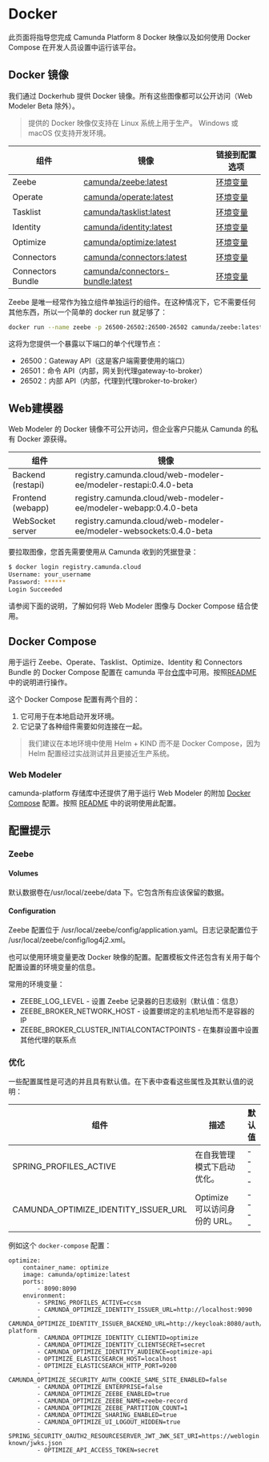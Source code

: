 <!--
https://docs.camunda.io/docs/self-managed/platform-deployment/docker/
 -->

# Docker

此页面将指导您完成 Camunda Platform 8 Docker 映像以及如何使用 Docker Compose 在开发人员设置中运行该平台。

## Docker 镜像

我们通过 Dockerhub 提供 Docker 镜像。所有这些图像都可以公开访问（Web Modeler Beta 除外）。

> 提供的 Docker 映像仅支持在 Linux 系统上用于生产。 Windows 或 macOS 仅支持开发环境。



|  组件   | 镜像  |  链接到配置选项 |
|  ----  | ----  | ---- |
| Zeebe  | [camunda/zeebe:latest](https://hub.docker.com/r/camunda/zeebe)  | [环境变量](/self-managed/zeebe-deployment/configuration/environment-variables/) |
| Operate  | [	camunda/operate:latest](https://hub.docker.com/r/camunda/operate)  | [环境变量](/self-managed/zeebe-deployment/configuration/environment-variables/) |
| Tasklist  | [camunda/tasklist:latest](https://hub.docker.com/r/camunda/tasklist)  | [环境变量](/self-managed/zeebe-deployment/configuration/environment-variables/) |
| Identity  | [camunda/identity:latest](https://hub.docker.com/r/camunda/identity)  | [环境变量](/self-managed/zeebe-deployment/configuration/environment-variables/) |
| Optimize  | [camunda/optimize:latest](https://hub.docker.com/r/camunda/optimize)  | [环境变量](/self-managed/zeebe-deployment/configuration/environment-variables/) |
| Connectors  | [camunda/connectors:latest](https://hub.docker.com/r/camunda/connectors)  | [环境变量](/self-managed/zeebe-deployment/configuration/environment-variables/) |
| Connectors Bundle  | [camunda/connectors-bundle:latest](https://hub.docker.com/r/camunda/connectors-bundle)  | [环境变量](/self-managed/zeebe-deployment/configuration/environment-variables/) |


Zeebe 是唯一经常作为独立组件单独运行的组件。在这种情况下，它不需要任何其他东西，所以一个简单的 docker run 就足够了：

``` bash
docker run --name zeebe -p 26500-26502:26500-26502 camunda/zeebe:latest
```

这将为您提供一个暴露以下端口的单个代理节点：
- 26500：Gateway API（这是客户端需要使用的端口）
- 26501：命令 API（内部，网关到代理gateway-to-broker）
- 26502：内部 API（内部，代理到代理broker-to-broker）

## Web建模器

Web Modeler 的 Docker 镜像不可公开访问，但企业客户只能从 Camunda 的私有 Docker 源获得。

|  组件   | 镜像  |
|  ----  | ----  |
| Backend (restapi) | registry.camunda.cloud/web-modeler-ee/modeler-restapi:0.4.0-beta |
| Frontend (webapp) | registry.camunda.cloud/web-modeler-ee/modeler-webapp:0.4.0-beta |
| WebSocket server | registry.camunda.cloud/web-modeler-ee/modeler-websockets:0.4.0-beta |

要拉取图像，您首先需要使用从 Camunda 收到的凭据登录：

``` bash
$ docker login registry.camunda.cloud
Username: your_username
Password: ******
Login Succeeded
```

请参阅下面的说明，了解如何将 Web Modeler 图像与 Docker Compose 结合使用。

## Docker Compose

用于运行 Zeebe、Operate、Tasklist、Optimize、Identity 和 Connectors Bundle 的 Docker Compose 配置在 camunda 平台[仓库](https://github.com/camunda/camunda-platform/blob/main/docker-compose.yaml)中可用。按照[README](https://github.com/camunda/camunda-platform#using-docker-compose)中的说明进行操作。

这个 Docker Compose 配置有两个目的：

1. 它可用于在本地启动开发环境。
2. 它记录了各种组件需要如何连接在一起。

> 我们建议在本地环境中使用 Helm + KIND 而不是 Docker Compose，因为 Helm 配置经过实战测试并且更接近生产系统。

### Web Modeler

camunda-platform 存储库中还提供了用于运行 Web Modeler 的附加 [Docker Compose](https://github.com/camunda/camunda-platform/blob/main/docker-compose-web-modeler-beta.yaml) 配置。按照 [README](https://github.com/camunda/camunda-platform#web-modeler-self-managed-beta-release) 中的说明使用此配置。

## 配置提示

### Zeebe

#### Volumes

默认数据卷在/usr/local/zeebe/data 下。它包含所有应该保留的数据。

#### Configuration

Zeebe 配置位于 /usr/local/zeebe/config/application.yaml。日志记录配置位于 /usr/local/zeebe/config/log4j2.xml。

也可以使用环境变量更改 Docker 映像的配置。配置模板文件还包含有关用于每个配置设置的环境变量的信息。

常用的环境变量：

- ZEEBE_LOG_LEVEL - 设置 Zeebe 记录器的日志级别（默认值：信息）
- ZEEBE_BROKER_NETWORK_HOST - 设置要绑定的主机地址而不是容器的 IP
- ZEEBE_BROKER_CLUSTER_INITIALCONTACTPOINTS - 在集群设置中设置其他代理的联系点

### 优化

一些配置属性是可选的并且具有默认值。在下表中查看这些属性及其默认值的说明：


|  组件   | 描述  |  默认值 |
|  ----  | ----  |  ---- |
|  SPRING_PROFILES_ACTIVE  | 在自我管理模式下启动优化。  | ---- |
|  CAMUNDA_OPTIMIZE_IDENTITY_ISSUER_URL  | Optimize 可以访问身份的 URL。  | ---- |

例如这个 `docker-compose` 配置：

```
optimize:
    container_name: optimize
    image: camunda/optimize:latest
    ports:
        - 8090:8090
    environment:
        - SPRING_PROFILES_ACTIVE=ccsm
        - CAMUNDA_OPTIMIZE_IDENTITY_ISSUER_URL=http://localhost:9090
        - CAMUNDA_OPTIMIZE_IDENTITY_ISSUER_BACKEND_URL=http://keycloak:8080/auth/realms/camunda-platform
        - CAMUNDA_OPTIMIZE_IDENTITY_CLIENTID=optimize
        - CAMUNDA_OPTIMIZE_IDENTITY_CLIENTSECRET=secret
        - CAMUNDA_OPTIMIZE_IDENTITY_AUDIENCE=optimize-api
        - OPTIMIZE_ELASTICSEARCH_HOST=localhost
        - OPTIMIZE_ELASTICSEARCH_HTTP_PORT=9200
        - CAMUNDA_OPTIMIZE_SECURITY_AUTH_COOKIE_SAME_SITE_ENABLED=false
        - CAMUNDA_OPTIMIZE_ENTERPRISE=false
        - CAMUNDA_OPTIMIZE_ZEEBE_ENABLED=true
        - CAMUNDA_OPTIMIZE_ZEEBE_NAME=zeebe-record
        - CAMUNDA_OPTIMIZE_ZEEBE_PARTITION_COUNT=1
        - CAMUNDA_OPTIMIZE_SHARING_ENABLED=true
        - CAMUNDA_OPTIMIZE_UI_LOGOUT_HIDDEN=true
        - SPRING_SECURITY_OAUTH2_RESOURCESERVER_JWT_JWK_SET_URI=https://weblogin.cloud.company.com/.well-known/jwks.json
        - OPTIMIZE_API_ACCESS_TOKEN=secret
```
